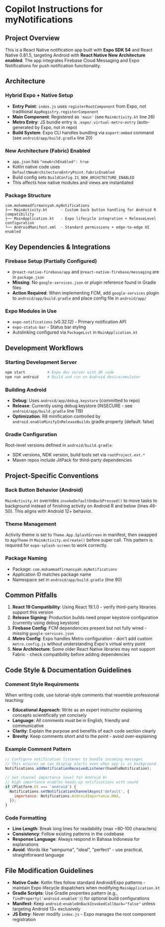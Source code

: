 # Copilot Instructions for myNotifications

## Project Overview
This is a React Native notification app built with **Expo SDK 54** and React Native 0.81.5, targeting Android with **React Native New Architecture enabled**. The app integrates Firebase Cloud Messaging and Expo Notifications for push notification functionality.

## Architecture

### Hybrid Expo + Native Setup
- **Entry Point**: `index.js` uses `registerRootComponent` from Expo, not traditional `AppRegistry.registerComponent`
- **Main Component**: Registered as `'main'` (see `MainActivity.kt` line 26)
- **Metro Entry**: JS bundle entry is `.expo/.virtual-metro-entry` (auto-generated by Expo, not in repo)
- **Build System**: Expo CLI handles bundling via `export:embed` command (see `android/app/build.gradle` line 20)

### New Architecture (Fabric) Enabled
- `app.json` has `"newArchEnabled": true`
- Kotlin native code uses `DefaultNewArchitectureEntryPoint.fabricEnabled`
- Build config sets `BuildConfig.IS_NEW_ARCHITECTURE_ENABLED`
- This affects how native modules and views are instantiated

### Package Structure
```
com.mohammadfirmansyah.myNotifications
├── MainActivity.kt      - Custom back button handling for Android R compatibility
├── MainApplication.kt   - Expo lifecycle integration + ReleaseLevel configuration
└── AndroidManifest.xml  - Standard permissions + edge-to-edge UI enabled
```

## Key Dependencies & Integrations

### Firebase Setup (Partially Configured)
- `@react-native-firebase/app` and `@react-native-firebase/messaging` are in `package.json`
- **Missing**: No `google-services.json` or plugin reference found in Gradle files
- **Action Required**: When implementing FCM, add `google-services` plugin to `android/app/build.gradle` and place config file in `android/app/`

### Expo Modules in Use
- `expo-notifications` (v0.32.12) - Primary notification API
- `expo-status-bar` - Status bar styling
- Autolinking configured via `PackageList` in `MainApplication.kt`

## Development Workflows

### Starting Development Server
```bash
npm start          # Expo dev server with QR code
npm run android    # Build and run on Android device/emulator
```

### Building Android
- **Debug**: Uses `android/app/debug.keystore` (committed to repo)
- **Release**: Currently using debug keystore (INSECURE - see `android/app/build.gradle` line 119)
- **Optimization**: R8 minification controlled by `android.enableMinifyInReleaseBuilds` gradle property (default: false)

### Gradle Configuration
Root-level versions defined in `android/build.gradle`:
- SDK versions, NDK version, build tools set via `rootProject.ext.*`
- Maven repos include JitPack for third-party dependencies

## Project-Specific Conventions

### Back Button Behavior (Android)
`MainActivity.kt` overrides `invokeDefaultOnBackPressed()` to move tasks to background instead of finishing activity on Android R and below (lines 46-50). This aligns with Android 12+ behavior.

### Theme Management
Activity theme is set to `Theme.App.SplashScreen` in manifest, then swapped to `AppTheme` in `MainActivity.onCreate()` before super call. This pattern is required for `expo-splash-screen` to work correctly.

### Package Naming
- Package: `com.mohammadfirmansyah.myNotifications`
- Application ID matches package name
- Namespace set in `android/app/build.gradle` (line 90)

## Common Pitfalls

1. **React 19 Compatibility**: Using React 19.1.0 - verify third-party libraries support this version
2. **Release Signing**: Production builds need proper keystore configuration (currently using debug keystore)
3. **Firebase Config**: FCM dependencies present but not fully wired - missing `google-services.json`
4. **Metro Config**: Expo handles Metro configuration - don't add custom `metro.config.js` without understanding Expo's virtual entry point
5. **New Architecture**: Some older React Native libraries may not support Fabric - check compatibility before adding dependencies

## Code Style & Documentation Guidelines

### Comment Style Requirements
When writing code, use tutorial-style comments that resemble professional teaching:
- **Educational Approach**: Write as an expert instructor explaining concepts scientifically yet concisely
- **Language**: All comments must be in English, friendly and communicative
- **Clarity**: Explain the purpose and benefits of each code section clearly
- **Brevity**: Keep comments short and to the point - avoid over-explaining

### Example Comment Pattern
```javascript
// Configure notification listener to handle incoming messages
// This ensures we can display alerts even when app is in background
Notifications.addNotificationReceivedListener(handleNotification);

// Set channel importance level for Android 8+
// High importance enables heads-up notifications with sound
if (Platform.OS === 'android') {
  Notifications.setNotificationChannelAsync('default', {
    importance: Notifications.AndroidImportance.MAX,
  });
}
```

### Code Formatting
- **Line Length**: Break long lines for readability (max ~80-100 characters)
- **Consistency**: Follow existing patterns in the codebase
- **Response Language**: Always respond in Bahasa Indonesia for explanations
- **Avoid**: Words like "sempurna", "ideal", "perfect" - use practical, straightforward language

## File Modification Guidelines

- **Native Code**: Kotlin files follow standard Android/Expo patterns - maintain Expo lifecycle dispatchers when modifying `MainApplication.kt`
- **Gradle Scripts**: Use Gradle properties pattern (e.g., `findProperty('android.enableX')`) for optional build configurations
- **Manifest**: Keep `android:enableOnBackInvokedCallback="false"` unless targeting Android 13+ exclusively
- **JS Entry**: Never modify `index.js` - Expo manages the root component registration
